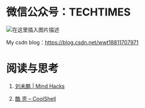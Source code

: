 # 微信公众号：TECHTIMES

![在这里插入图片描述](https://img-blog.csdnimg.cn/2019041217263134.jpg)

My csdn blog：https://blog.csdn.net/wwt18811707971

# 阅读与思考

1. [刘未鹏 | Mind Hacks](http://mindhacks.cn/)

2. [酷 壳 – CoolShell](https://coolshell.cn/)













